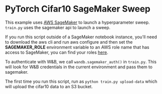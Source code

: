 # PyTorch Cifar10 SageMaker Sweep

This example uses [AWS SageMaker](https://aws.amazon.com/sagemaker/) to launch a hyperparameter sweep. `train.py` uses
the sagemaker api to launch a sweep. 

If you run this script outside of a SageMaker notebook instance, you'll need to download the aws cli and run aws configure and then set the **SAGEMAKER_ROLE** environment variable to an AWS role name that has access to SageMaker, you can find your roles [here](https://console.aws.amazon.com/iam/home?#/roles).

To authenticate with W&B, we call `wandb.sagemaker_auth()` in `train.py`. This will look for W&B credentials in the current environment and pass them to sagemaker.

The first time you run this script, run as `python train.py upload-data` which will upload the cifar10 data to an S3 bucket.
